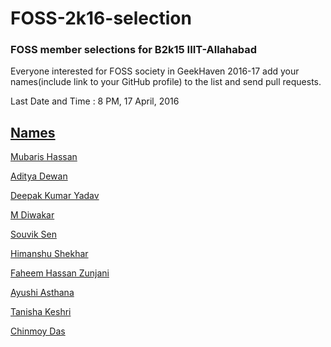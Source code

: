 # FOSS-2k16-selection

### FOSS member selections for B2k15 IIIT-Allahabad

Everyone interested for FOSS society in GeekHaven 2016-17 add your names(include link to your GitHub profile) to the list and send pull requests.

Last Date and Time : 8 PM, 17 April, 2016

[Names](githubprofilelink) 
-----------------------

[Mubaris Hassan](https://github.com/mubumbz)

[Aditya Dewan](https://github.com/dewana-dewan)

[Deepak Kumar Yadav](https://github.com/yDeepak1889)

[M Diwakar](https://github.com/magician03)

[Souvik Sen](https://github.com/invokesus)

[Himanshu Shekhar](https://github.com/himanshub16)

[Faheem Hassan Zunjani](https://github.com/faheemzunjani)

[Ayushi Asthana](https://github.com/a-asthana)

[Tanisha Keshri](https://github.com/tanisha-keshri)

[Chinmoy Das](https://github.com/chinmoy159-1)
